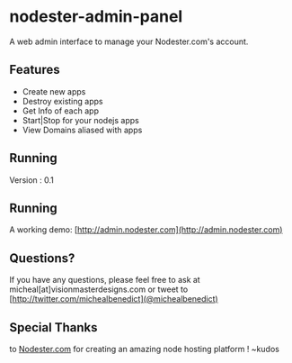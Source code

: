 nodester-admin-panel
==================================================

A web admin interface to manage your Nodester.com's account.

Features
-------
* Create new apps
* Destroy existing apps
* Get Info of each app
* Start|Stop for your nodejs apps
* View Domains aliased with apps

Running
-------
Version : 0.1

Running
-------
A working demo: [http://admin.nodester.com](http://admin.nodester.com)

Questions?
----------
If you have any questions, please feel free to ask at micheal[at]visionmasterdesigns.com or tweet to [http://twitter.com/michealbenedict](@michealbenedict)

Special Thanks
--------------
to [Nodester.com](http://nodester.com) for creating an amazing node hosting platform ! ~kudos